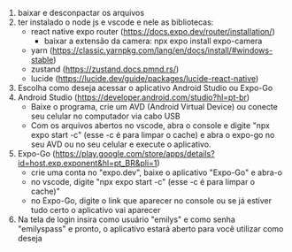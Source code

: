 1. baixar e desconpactar os arquivos
2. ter instalado o node js e vscode e nele as bibliotecas: 
   - react native expo router (https://docs.expo.dev/router/installation/)
     - baixar a extensão da camera: npx expo install expo-camera
   - yarn (https://classic.yarnpkg.com/lang/en/docs/install/#windows-stable)
   - zustand (https://zustand.docs.pmnd.rs/)
   - lucide (https://lucide.dev/guide/packages/lucide-react-native)
3. Escolha como deseja acessar o aplicativo Android Studio ou Expo-Go
4. Android Studio (https://developer.android.com/studio?hl=pt-br)
   - Baixe o programa, crie um AVD (Android Virtual Device) ou conecte seu celular no
    computador via cabo USB
   - Com os arquivos abertos no vscode, abra o console e digite "npx expo start -c" (esse -c é para limpar o cache)
    e abra o expo-go no seu AVD ou no seu celular e execute o aplicativo.
5. Expo-Go (https://play.google.com/store/apps/details?id=host.exp.exponent&hl=pt_BR&pli=1)
    - crie uma conta no "expo.dev", baixe o aplicativo "Expo-Go" e abra-o
    - no vscode, digite "npx expo start -c" (esse -c é para limpar o cache)"
    - no Expo-Go, digite o link que aparecer no console ou se já estiver tudo certo
      o aplicativo vai aparecer
6. Na tela de login insira como usuário "emilys" e como senha "emilyspass" e pronto, o aplicativo estará aberto
   para você utilizar como deseja
